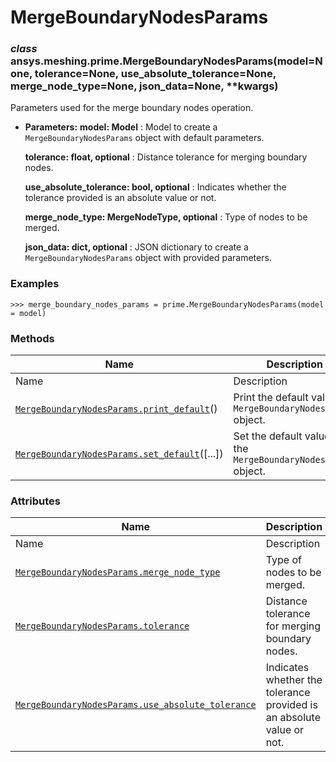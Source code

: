 # MergeBoundaryNodesParams

<a id="ansys.meshing.prime.MergeBoundaryNodesParams"></a>

### *class* ansys.meshing.prime.MergeBoundaryNodesParams(model=None, tolerance=None, use_absolute_tolerance=None, merge_node_type=None, json_data=None, \*\*kwargs)

Parameters used for the merge boundary nodes operation.

* **Parameters:**
  **model: Model**
  : Model to create a `MergeBoundaryNodesParams` object with default parameters.

  **tolerance: float, optional**
  : Distance tolerance for merging boundary nodes.

  **use_absolute_tolerance: bool, optional**
  : Indicates whether the tolerance provided is an absolute value or not.

  **merge_node_type: MergeNodeType, optional**
  : Type of nodes to be merged.

  **json_data: dict, optional**
  : JSON dictionary to create a `MergeBoundaryNodesParams` object with provided parameters.

### Examples

```pycon
>>> merge_boundary_nodes_params = prime.MergeBoundaryNodesParams(model = model)
```

<!-- !! processed by numpydoc !! -->

### Methods

| Name | Description |
|--------------------------------------------------------------------------------------------------------------------------------------------------------------------------|------------------------------------------------------------------|
| Name | Description |
| [`MergeBoundaryNodesParams.print_default`](ansys.meshing.prime.MergeBoundaryNodesParams.print_default.md#ansys.meshing.prime.MergeBoundaryNodesParams.print_default)()   | Print the default values of `MergeBoundaryNodesParams` object.   |
| [`MergeBoundaryNodesParams.set_default`](ansys.meshing.prime.MergeBoundaryNodesParams.set_default.md#ansys.meshing.prime.MergeBoundaryNodesParams.set_default)([...])    | Set the default values of the `MergeBoundaryNodesParams` object. |

### Attributes

| Name | Description |
|-------------------------------------------------------------------------------------------------------------------------------------------------------------------------------------------------|-----------------------------------------------------------------------|
| Name | Description |
| [`MergeBoundaryNodesParams.merge_node_type`](ansys.meshing.prime.MergeBoundaryNodesParams.merge_node_type.md#ansys.meshing.prime.MergeBoundaryNodesParams.merge_node_type)                      | Type of nodes to be merged.                                           |
| [`MergeBoundaryNodesParams.tolerance`](ansys.meshing.prime.MergeBoundaryNodesParams.tolerance.md#ansys.meshing.prime.MergeBoundaryNodesParams.tolerance)                                        | Distance tolerance for merging boundary nodes.                        |
| [`MergeBoundaryNodesParams.use_absolute_tolerance`](ansys.meshing.prime.MergeBoundaryNodesParams.use_absolute_tolerance.md#ansys.meshing.prime.MergeBoundaryNodesParams.use_absolute_tolerance) | Indicates whether the tolerance provided is an absolute value or not. |
<!-- vale on -->